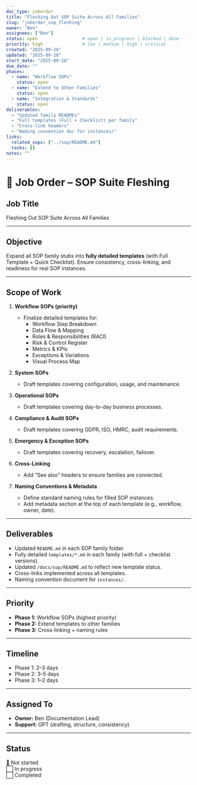 ```yaml
---
doc_type: joborder
title: "Fleshing Out SOP Suite Across All Families"
slug: "joborder_sop_fleshing"
owner: "Ben"
assignees: ["Ben"]
status: open                 # open | in_progress | blocked | done
priority: high               # low | medium | high | critical
created: "2025-09-28"
updated: "2025-09-28"
start_date: "2025-09-28"
due_date: ""
phases:
  - name: "Workflow SOPs"
    status: open
  - name: "Extend to Other Families"
    status: open
  - name: "Integration & Standards"
    status: open
deliverables:
  - "Updated family READMEs"
  - "Full templates (Full + Checklist) per family"
  - "Cross-link headers"
  - "Naming convention doc for instances/"
links:
  related_sops: ["../sop/README.md"]
  tasks: []
notes: ""
---
```



# 📝 Job Order – SOP Suite Fleshing  

## Job Title  
Fleshing Out SOP Suite Across All Families  

---

## Objective  
Expand all SOP family stubs into **fully detailed templates** (with Full Template + Quick Checklist). Ensure consistency, cross-linking, and readiness for real SOP instances.  

---

## Scope of Work  
1. **Workflow SOPs (priority)**  
   - Finalize detailed templates for:  
     - Workflow Step Breakdown  
     - Data Flow & Mapping  
     - Roles & Responsibilities (RACI)  
     - Risk & Control Register  
     - Metrics & KPIs  
     - Exceptions & Variations  
     - Visual Process Map  

2. **System SOPs**  
   - Draft templates covering configuration, usage, and maintenance.  

3. **Operational SOPs**  
   - Draft templates covering day-to-day business processes.  

4. **Compliance & Audit SOPs**  
   - Draft templates covering GDPR, ISO, HMRC, audit requirements.  

5. **Emergency & Exception SOPs**  
   - Draft templates covering recovery, escalation, failover.  

6. **Cross-Linking**  
   - Add “See also” headers to ensure families are connected.  

7. **Naming Conventions & Metadata**  
   - Define standard naming rules for filled SOP instances.  
   - Add metadata section at the top of each template (e.g., workflow, owner, date).  

---

## Deliverables  
- Updated `README.md` in each SOP family folder.  
- Fully detailed `templates/*.md` in each family (with full + checklist versions).  
- Updated `/docs/sop/README.md` to reflect new template status.  
- Cross-links implemented across all templates.  
- Naming convention document for `instances/`.  

---

## Priority  
- **Phase 1:** Workflow SOPs (highest priority)  
- **Phase 2:** Extend templates to other families  
- **Phase 3:** Cross-linking + naming rules  

---

## Timeline  
- Phase 1: 2–3 days  
- Phase 2: 3–5 days  
- Phase 3: 1–2 days  

---

## Assigned To  
- **Owner:** Ben (Documentation Lead)  
- **Support:** GPT (drafting, structure, consistency)  

---

## Status  
🔲 Not started  
⬜ In progress  
⬜ Completed  
